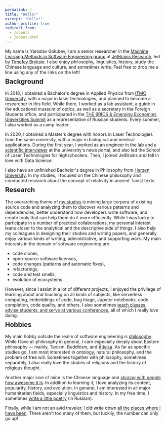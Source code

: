 ```yaml
---
permalink: /
title: "Hello!"
excerpt: "Hello!"
author_profile: true
redirect_from: 
  - /about/
  - /about.html
---
```


My name is Yaroslav Golubev, I am a senior researcher in the
[Machine Learning Methods in Software Engineering group](https://research.jetbrains.org/groups/ml_methods/) at
[JetBrains Research](https://research.jetbrains.org/), led by [Timofey Bryksin](https://jzuken.github.io/). 
I also enjoy philosophy, linguistics, history, study the Chinese language and culture, and sometimes write. Feel free to drop me a line using any of the links on the left!

<h2 style="margin-top: -5px;">Background</h2>

In 2018, I obtained a Bachelor's degree in Applied Physics from [ITMO University](https://en.itmo.ru/), with a major in laser
technologies, and planned to become a researcher in this field. While there, I worked as a lab assistant, a guide in the educational museum of optics, as well as a
secretary in the Foreign Students office, and participated in the [THE BRICS & Emerging Economies Universities Summit](https://areyde.com/brics/)
as a representative of Russian students. Every summer, I also worked as a camp leader. 

In 2020, I obtained a Master's degree with honors in Laser Technologies from the same university,
with a major in biological and medical applications. During the first year, I worked as an engineer in the lab and a 
[scientific interviewer](https://areyde.com/interviews/) at the university's news portal, and also led the School of Laser Technologies for highschoolers. Then, I joined JetBrains and fell in love with Data Science.

I also have an unfinished Bachelor's degree in Philosophy from [Herzen University](https://en.hspu.org/). In my studies,
I focused on the Chinese philosophy and conducted research about the concept of relativity in ancient Taoist texts.

<h2 style="margin-top: -5px;">Research</h2>

The overarching theme of [my studies](https://areyde.com/publications/) is mining large corpora of existing source code and analyzing them to discover various
patterns and dependencies, better understand how developers write software, and create tools that can help them do it more efficiently. While
I was lucky to participate in a number of practical collaborations, my personal interest leans closer
to the analytical and the descriptive side of things. I also help my colleagues in designing their studies and writing papers, and generally enjoy various kinds of 
writing, administrative, and supporting work. My main interests in the domain of software engineering are:

* code clones,
* open-source software licenses,
* code changes (patterns and automatic fixes), 
* refactorings,
* code and test smells,
* evolution of ecosystems.

However, since I assist in a lot of different projects, I enjoyed the privilege of learning about and touching on all kinds of subjects,
like serverless computing, embeddings of code, bug triage, Jupyter notebooks, code completion, code quality, and others. I also sometimes [teach classes, advise students, and serve at various conferences](https://areyde.com/academic_work/),
all of which I really love doing. 

<h2 style="margin-top: -5px;">Hobbies</h2>

My main hobby outside the realm of software engineering is [philosophy](https://areyde.com/philosophy/).
While I love all philosophy in general, I care especially deeply about Eastern philosophy — mainly, Taoism, Buddhism, and [Ājīvika](https://en.wikipedia.org/wiki/%C4%80j%C4%ABvika).
As far as specific studies go, I am most interested in ontology, natural philosophy, and the problem of free will.
Sometimes together with philosophy, sometimes separately, I also really love the studies of religions and the history of religious thought.

Another major love of mine is the Chinese language and [sharing with people how awesome it is](https://areyde.com/chinese/). 
In addition to learning it, I love analyzing its content, popularity, history, and evolution. In general, 
I am interested in all major humanitarian fields, especially linguistics and history. In my free time, I sometimes 
[write a little poetry](https://areyde.com/poetry/) (in Russian).

Finally, while I am not an avid traveler, I did write down 
[all the places where I have been](https://areyde.com/travels/). There aren't too many of them, but luckily, the number can only go up!